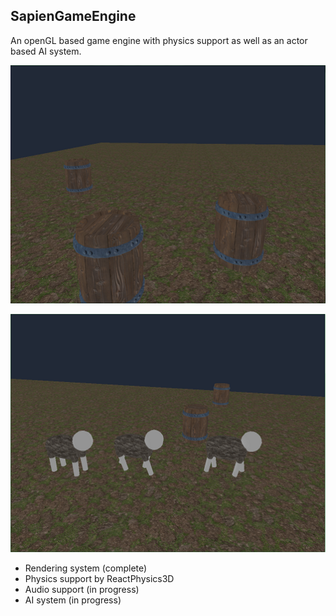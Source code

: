 ## SapienGameEngine
An openGL based game engine with physics support as well as an actor based AI system.


![Sapien entities](https://github.com/SniperChicken32/SapienGameEngine/blob/master/entities.png)


![Sapien actors](https://github.com/SniperChicken32/SapienGameEngine/blob/master/actors.png)


* Rendering system (complete)
* Physics support by ReactPhysics3D
* Audio support (in progress)
* AI system (in progress)

